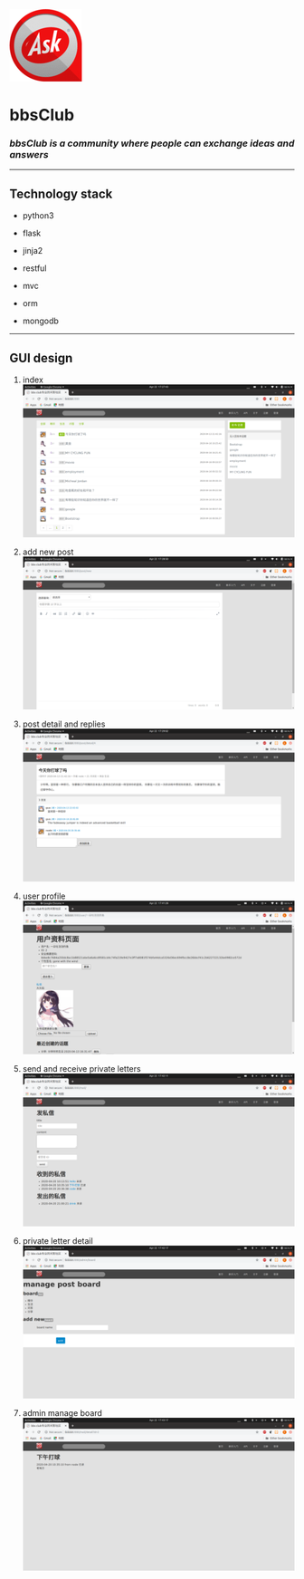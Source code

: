 ![Ask](https://github.com/realRichard/bbsClub/blob/master/pictures/1170859.gif "Ask")

#   **bbsClub**

###  *bbsClub is a community where people can exchange ideas and answers*

***

##  **Technology stack**

-   python3

-   flask

-   jinja2

-   restful

-   mvc

-   orm

-   mongodb

***

##  **GUI design**

1. index 
![index](https://github.com/realRichard/bbsClub/blob/master/pictures/1.png "index")

2. add new post
![new_post](https://github.com/realRichard/bbsClub/blob/master/pictures/2.png "add_new_post")

3. post detail and replies
![post_detail_and_replies](https://github.com/realRichard/bbsClub/blob/master/pictures/3.png "post_detail_and_replies")

4. user profile
![user_profile](https://github.com/realRichard/bbsClub/blob/master/pictures/4.png "user_profile")

5. send and receive private letters
![send_and_receive_private_letters](https://github.com/realRichard/bbsClub/blob/master/pictures/5.png "send_and_receive_private_letters")

6. private letter detail
![private_letter_detail](https://github.com/realRichard/bbsClub/blob/master/pictures/6.png "private_letter_detail")

7. admin manage board
![administrator_manage_board](https://github.com/realRichard/bbsClub/blob/master/pictures/7.png "administrator_manage_board")









